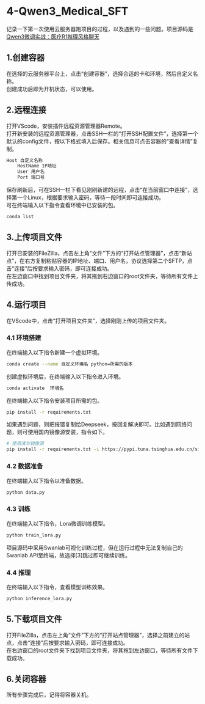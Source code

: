 # 4-Qwen3_Medical_SFT
记录一下第一次使用云服务器跑项目的过程，以及遇到的一些问题。项目源码是[Qwen3微调实战：医疗R1推理风格聊天](https://github.com/Zeyi-Lin/Qwen3-Medical-SFT.git)
## 1.创建容器
在选择的云服务器平台上，点击“创建容器”，选择合适的卡和环境，然后自定义名称。  
创建成功后即为开机状态，可以使用。
## 2.远程连接
打开VScode，安装插件远程资源管理器Remote。  
打开新安装的远程资源管理器，点击SSH一栏的“打开SSH配置文件”，选择第一个默认的config文件，按以下格式填入后保存。相关信息可点击容器的“查看详情”复制。
```bash
Host 自定义名称
    HostName IP地址
    User 用户名
    Port 端口号
```
保存刷新后，可在SSH一栏下看见刚刚新建的远程，点击“在当前窗口中连接”，选择第一个Linux，根据要求输入密码，等待一段时间即可连接成功。  
可在终端输入以下指令查看环境中已安装的包。
```bash
conda list
```
## 3.上传项目文件
打开已安装的FileZilla，点击左上角“文件”下方的“打开站点管理器”，点击“新站点”，在右方复制粘贴容器的IP地址、端口、用户名，协议选择第二个SFTP，点击“连接”后按要求输入密码，即可连接成功。  
在左边窗口中找到项目文件夹，将其拖到右边窗口的root文件夹，等待所有文件上传成功。
## 4.运行项目
在VScode中，点击“打开项目文件夹”，选择刚刚上传的项目文件夹。
### 4.1 环境搭建
在终端输入以下指令新建一个虚拟环境。
```bash
conda create --name 自定义环境名 python=所需的版本
```
创建虚拟环境后，在终端输入以下指令进入环境。
```bash
conda activate  环境名
```
在终端输入以下指令安装项目所需的包。
```bash
pip install -r requirements.txt
```
如果遇到问题，则把报错复制给Deepseek，按回复解决即可。比如遇到网络问题，则可使用国内镜像源安装，指令如下。
```bash
# 使用清华镜像源
pip install -r requirements.txt -i https://pypi.tuna.tsinghua.edu.cn/simple --trusted-host pypi.tuna.tsinghua.edu.cn
```
### 4.2 数据准备
在终端输入以下指令以准备数据。
```bash
python data.py
```
### 4.3 训练
在终端输入以下指令，Lora微调训练模型。
```bash
python train_lora.py
```
项目源码中采用Swanlab可视化训练过程，但在运行过程中无法复制自己的Swanlab API至终端，故选择[3]跳过即可继续训练。
### 4.4 推理
在终端输入以下指令，查看模型训练效果。
```bash
python inference_lora.py
```
## 5.下载项目文件
打开FileZilla，点击左上角“文件”下方的“打开站点管理器”，选择之前建立的站点，点击“连接”后按要求输入密码，即可连接成功。  
在右边窗口的root文件夹下找到项目文件夹，将其拖到左边窗口，等待所有文件下载成功。
## 6.关闭容器
所有步骤完成后，记得将容器关机。

